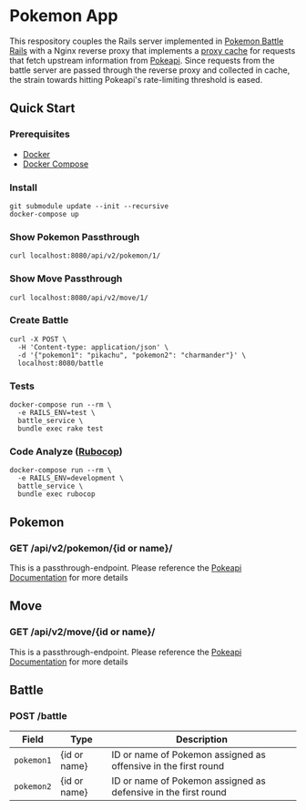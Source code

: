 # Pokemon App
This respository couples the Rails server implemented in [Pokemon Battle Rails](https://github.com/aglorei/pokemon_battle_rails/) with a Nginx reverse proxy that implements a [proxy cache](https://www.nginx.com/blog/nginx-caching-guide/) for requests that fetch upstream information from [Pokeapi](https://pokeapi.co/). Since requests from the battle server are passed through the reverse proxy and collected in cache, the strain towards hitting Pokeapi's rate-limiting threshold is eased.

## Quick Start
### Prerequisites
- [Docker](https://docs.docker.com/install)
- [Docker Compose](https://github.com/docker/compose/releases)
### Install
```
git submodule update --init --recursive
docker-compose up
```
### Show Pokemon Passthrough
```
curl localhost:8080/api/v2/pokemon/1/
```
### Show Move Passthrough
```
curl localhost:8080/api/v2/move/1/
```
### Create Battle
```
curl -X POST \
  -H 'Content-type: application/json' \
  -d '{"pokemon1": "pikachu", "pokemon2": "charmander"}' \
  localhost:8080/battle
```
### Tests
```
docker-compose run --rm \
  -e RAILS_ENV=test \
  battle_service \
  bundle exec rake test
```
### Code Analyze ([Rubocop](https://github.com/bbatsov/rubocop))
```
docker-compose run --rm \
  -e RAILS_ENV=development \
  battle_service \
  bundle exec rubocop
```

## Pokemon
### GET /api/v2/pokemon/{id or name}/
This is a passthrough-endpoint. Please reference the [Pokeapi Documentation](https://pokeapi.co/docsv2/) for more details
## Move
### GET /api/v2/move/{id or name}/
This is a passthrough-endpoint. Please reference the [Pokeapi Documentation](https://pokeapi.co/docsv2/) for more details
## Battle
### POST /battle
| Field | Type | Description |
| --- | --- | --- |
| `pokemon1` | {id or name} | ID or name of Pokemon assigned as offensive in the first round |
| `pokemon2` | {id or name} | ID or name of Pokemon assigned as defensive in the first round |
